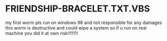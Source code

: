 # FRIENDSHIP-BRACELET.TXT.VBS
my first worm pls run on windows 98 and not responsible for any damages this worm is destructive and could wipe a system so if u run on real machine you did it at own risk!!!!!!!!

